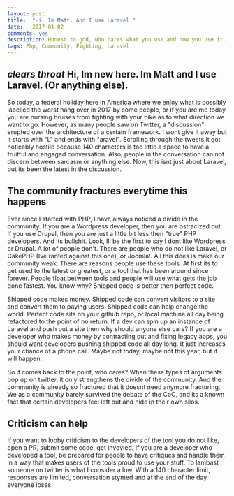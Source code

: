 ```yaml
---
layout: post
title:  "Hi, Im Matt. And I use Laravel."
date:   2017-01-02
comments: yes
description: Honest to god, who cares what you use and how you use it. Shipped code is better then perfect code.
tags: Php, Community, Fighting, Laravel
---
```


## *clears throat* Hi, Im new here. Im Matt and I  use Laravel. (Or anything else).

So today, a federal holiday here in America where we enjoy what is possibly labelled the worst hang over in 2017 by some people, or if you are me today you are nursing bruises from fighting with your bike as to what direction we want to go.
However, as many people saw on Twitter, a "discussion" erupted over the architecture of a certain framework. I wont give it away but it starts with "L" and ends with "aravel". Scrolling through the tweets it got noticably hostile because 140 characters is too little a space to have a fruitful and engaged conversation. Also, people in the conversation can not discern between sarcasm or anything else. Now, this isnt just about Laravel, but its been the latest in the discussion.

## The community fractures everytime this happens

Ever since I started with PHP, I have always noticed a divide in the community. If you are a Wordpress developer, then you are ostracized out. If you use Drupal, then you are just a little bit less then "true" PHP developers. And its bullshit. Look, Ill be the first to say I dont like Wordpress or Drupal. A lot of people don't. There are people who do not like Laravel, or CakePHP (Ive ranted against this one), or Joomla!. All this does is make our community weak. There are reasons people use these tools. At first its to get used to the latest or greatest, or a tool that has been around since forever. People float between tools and people will use what gets the job done fastest. You know why? Shipped code is better then perfect code.

Shipped code makes money. Shipped code can convert visitors to a site and convert them to paying users. Shipped code can help change the world. Perfect code sits on your github repo, or local machine all day being refactored to the point of no return. If a dev can spin up an instance of Laravel and push out a site then why should anyone else care? If you are a developer who makes money by contracting out and fixing legacy apps, you should want developers pushing shipped code all day long. It just increases your chance of a phone call. Maybe not today, maybe not this year, but it will happen.

So it comes back to the point, who cares? When these types of arguments pop up on twitter, it only strengthens the divide of the community. And the community is already so fractured that it doesnt need anymore fracturing. We as a community barely survived the debate of the CoC, and its a known fact that certain developers feel left out and hide in their own silos. 

## Criticism can help

If you want to lobby criticism to the developers of the tool you do not like, open a PR, submit some code, get invovled. If you are a developer who developed a tool, be prepared for people to have critiques and handle them in a way that makes users of the tools proud to use your stuff. To lambast someone on twitter is what I consider a low. With a 140 character limit, responses are limited, conversation stymed and at the end of the day everyone loses. 



